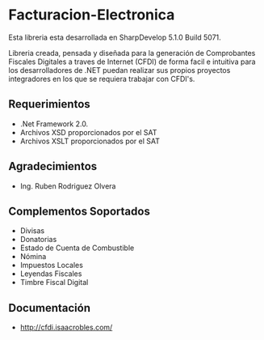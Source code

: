 # Facturacion-Electronica

Esta libreria esta desarrollada en SharpDevelop 5.1.0 Build 5071.

Libreria creada, pensada y diseñada para la generación de Comprobantes Fiscales Digitales a traves de Internet (CFDI) de forma facil e intuitiva para los desarrolladores de .NET puedan realizar sus propios proyectos integradores en los que se requiera trabajar con CFDI's.

Requerimientos
--
- .Net Framework 2.0.
- Archivos XSD proporcionados por el SAT
- Archivos XSLT proporcionados por el SAT

Agradecimientos
--
- Ing. Ruben Rodriguez Olvera

Complementos Soportados
--
- Divisas
- Donatorias
- Estado de Cuenta de Combustible
- Nómina
- Impuestos Locales
- Leyendas Fiscales
- Timbre Fiscal Digital

Documentación
--
- http://cfdi.isaacrobles.com/
